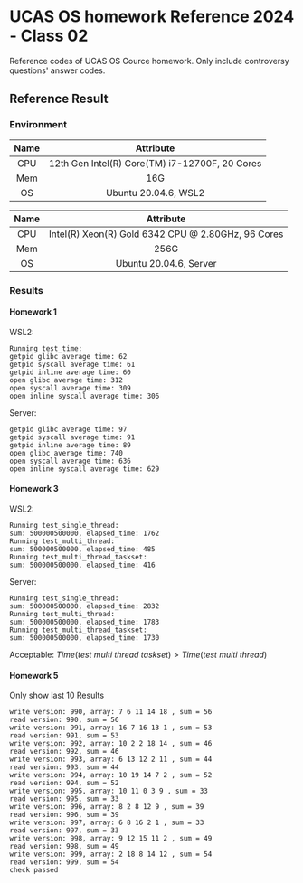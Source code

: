# UCAS OS homework Reference 2024 - Class 02

Reference codes of UCAS OS Cource homework. Only include controversy questions' answer codes.

## Reference Result

### Environment

|Name|Attribute|
|:-:|:-:|
|CPU|12th Gen Intel(R) Core(TM) i7-12700F, 20 Cores|
|Mem|16G|
|OS|Ubuntu 20.04.6, WSL2|

|Name|Attribute|
|:-:|:-:|
|CPU|Intel(R) Xeon(R) Gold 6342 CPU @ 2.80GHz, 96 Cores|
|Mem|256G|
|OS|Ubuntu 20.04.6, Server|

### Results

#### Homework 1

WSL2:

```
Running test_time:
getpid glibc average time: 62
getpid syscall average time: 61
getpid inline average time: 60
open glibc average time: 312
open syscall average time: 309
open inline syscall average time: 306
```

Server:

```
getpid glibc average time: 97
getpid syscall average time: 91
getpid inline average time: 89
open glibc average time: 740
open syscall average time: 636
open inline syscall average time: 629
```

#### Homework 3

WSL2:

```
Running test_single_thread:
sum: 500000500000, elapsed_time: 1762
Running test_multi_thread:
sum: 500000500000, elapsed_time: 485
Running test_multi_thread_taskset:
sum: 500000500000, elapsed_time: 416
```

Server:

```
Running test_single_thread:
sum: 500000500000, elapsed_time: 2832
Running test_multi_thread:
sum: 500000500000, elapsed_time: 1783
Running test_multi_thread_taskset:
sum: 500000500000, elapsed_time: 1730
```

Acceptable: $Time(test\ multi\ thread\ taskset) > Time(test\ multi\ thread)$

#### Homework 5

Only show last 10 Results

```
write version: 990, array: 7 6 11 14 18 , sum = 56
read version: 990, sum = 56
write version: 991, array: 16 7 16 13 1 , sum = 53
read version: 991, sum = 53
write version: 992, array: 10 2 2 18 14 , sum = 46
read version: 992, sum = 46
write version: 993, array: 6 13 12 2 11 , sum = 44
read version: 993, sum = 44
write version: 994, array: 10 19 14 7 2 , sum = 52
read version: 994, sum = 52
write version: 995, array: 10 11 0 3 9 , sum = 33
read version: 995, sum = 33
write version: 996, array: 8 2 8 12 9 , sum = 39
read version: 996, sum = 39
write version: 997, array: 6 8 16 2 1 , sum = 33
read version: 997, sum = 33
write version: 998, array: 9 12 15 11 2 , sum = 49
read version: 998, sum = 49
write version: 999, array: 2 18 8 14 12 , sum = 54
read version: 999, sum = 54
check passed
```